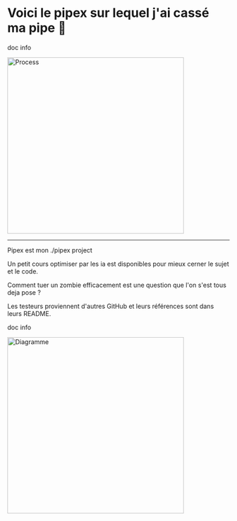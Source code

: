 # Voici le pipex sur lequel j'ai cassé ma pipe 🚀

<p align="center">
    <p>doc info</p>
    <img src="img/alien.png" alt="Process" width="400">
</p>

---

Pipex est mon ./pipex project 

Un petit cours optimiser par les ia est disponibles pour mieux cerner le sujet et le code.

Comment tuer un zombie efficacement est une question que l'on s'est tous deja pose ?

Les testeurs proviennent d'autres GitHub et leurs références sont dans leurs README.

<p align="center">
    <p>doc info</p>
    <img src="img/diag.png" alt="Diagramme" width="400">
</p>

